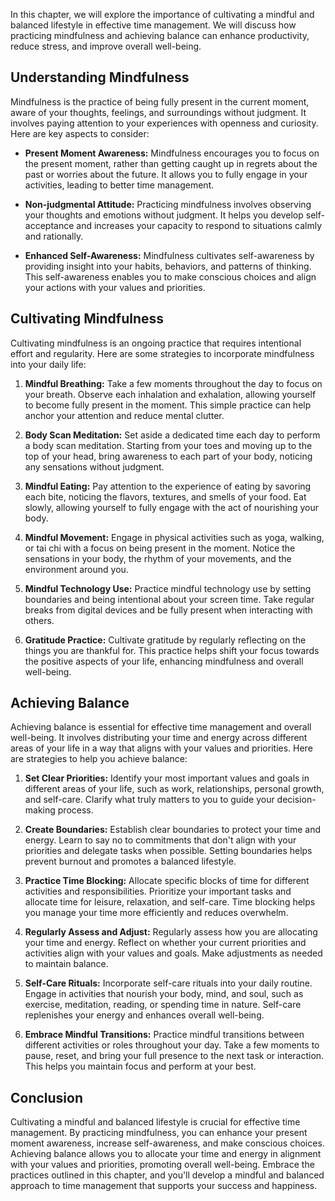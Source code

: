 
In this chapter, we will explore the importance of cultivating a mindful and balanced lifestyle in effective time management. We will discuss how practicing mindfulness and achieving balance can enhance productivity, reduce stress, and improve overall well-being.

**Understanding Mindfulness**
-----------------------------

Mindfulness is the practice of being fully present in the current moment, aware of your thoughts, feelings, and surroundings without judgment. It involves paying attention to your experiences with openness and curiosity. Here are key aspects to consider:

* **Present Moment Awareness:** Mindfulness encourages you to focus on the present moment, rather than getting caught up in regrets about the past or worries about the future. It allows you to fully engage in your activities, leading to better time management.

* **Non-judgmental Attitude:** Practicing mindfulness involves observing your thoughts and emotions without judgment. It helps you develop self-acceptance and increases your capacity to respond to situations calmly and rationally.

* **Enhanced Self-Awareness:** Mindfulness cultivates self-awareness by providing insight into your habits, behaviors, and patterns of thinking. This self-awareness enables you to make conscious choices and align your actions with your values and priorities.

**Cultivating Mindfulness**
---------------------------

Cultivating mindfulness is an ongoing practice that requires intentional effort and regularity. Here are some strategies to incorporate mindfulness into your daily life:

1. **Mindful Breathing:** Take a few moments throughout the day to focus on your breath. Observe each inhalation and exhalation, allowing yourself to become fully present in the moment. This simple practice can help anchor your attention and reduce mental clutter.

2. **Body Scan Meditation:** Set aside a dedicated time each day to perform a body scan meditation. Starting from your toes and moving up to the top of your head, bring awareness to each part of your body, noticing any sensations without judgment.

3. **Mindful Eating:** Pay attention to the experience of eating by savoring each bite, noticing the flavors, textures, and smells of your food. Eat slowly, allowing yourself to fully engage with the act of nourishing your body.

4. **Mindful Movement:** Engage in physical activities such as yoga, walking, or tai chi with a focus on being present in the moment. Notice the sensations in your body, the rhythm of your movements, and the environment around you.

5. **Mindful Technology Use:** Practice mindful technology use by setting boundaries and being intentional about your screen time. Take regular breaks from digital devices and be fully present when interacting with others.

6. **Gratitude Practice:** Cultivate gratitude by regularly reflecting on the things you are thankful for. This practice helps shift your focus towards the positive aspects of your life, enhancing mindfulness and overall well-being.

**Achieving Balance**
---------------------

Achieving balance is essential for effective time management and overall well-being. It involves distributing your time and energy across different areas of your life in a way that aligns with your values and priorities. Here are strategies to help you achieve balance:

1. **Set Clear Priorities:** Identify your most important values and goals in different areas of your life, such as work, relationships, personal growth, and self-care. Clarify what truly matters to you to guide your decision-making process.

2. **Create Boundaries:** Establish clear boundaries to protect your time and energy. Learn to say no to commitments that don't align with your priorities and delegate tasks when possible. Setting boundaries helps prevent burnout and promotes a balanced lifestyle.

3. **Practice Time Blocking:** Allocate specific blocks of time for different activities and responsibilities. Prioritize your important tasks and allocate time for leisure, relaxation, and self-care. Time blocking helps you manage your time more efficiently and reduces overwhelm.

4. **Regularly Assess and Adjust:** Regularly assess how you are allocating your time and energy. Reflect on whether your current priorities and activities align with your values and goals. Make adjustments as needed to maintain balance.

5. **Self-Care Rituals:** Incorporate self-care rituals into your daily routine. Engage in activities that nourish your body, mind, and soul, such as exercise, meditation, reading, or spending time in nature. Self-care replenishes your energy and enhances overall well-being.

6. **Embrace Mindful Transitions:** Practice mindful transitions between different activities or roles throughout your day. Take a few moments to pause, reset, and bring your full presence to the next task or interaction. This helps you maintain focus and perform at your best.

**Conclusion**
--------------

Cultivating a mindful and balanced lifestyle is crucial for effective time management. By practicing mindfulness, you can enhance your present moment awareness, increase self-awareness, and make conscious choices. Achieving balance allows you to allocate your time and energy in alignment with your values and priorities, promoting overall well-being. Embrace the practices outlined in this chapter, and you'll develop a mindful and balanced approach to time management that supports your success and happiness.
